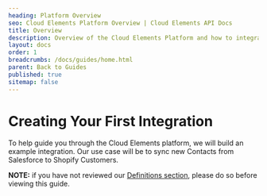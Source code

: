 ```yaml
---
heading: Platform Overview
seo: Cloud Elements Platform Overview | Cloud Elements API Docs
title: Overview
description: Overview of the Cloud Elements Platform and how to integrate it into your application.
layout: docs
order: 1
breadcrumbs: /docs/guides/home.html
parent: Back to Guides
published: true
sitemap: false
---
```


# Creating Your First Integration

To help guide you through the Cloud Elements platform, we will build an example integration. Our use case will be to sync new Contacts from Salesforce to Shopify Customers.

__NOTE:__ if you have not reviewed our [Definitions section](definitions.html), please do so before viewing this guide.
</br>